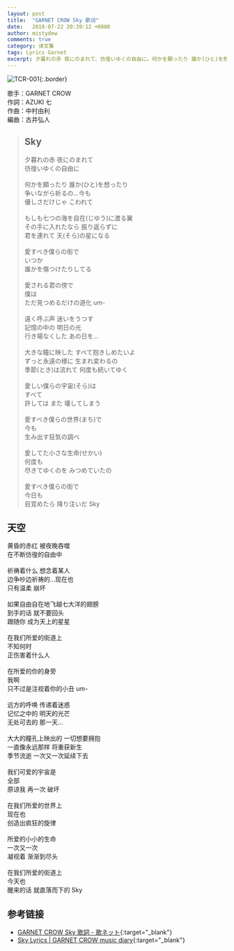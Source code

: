 ```yaml
---
layout: post
title:  "GARNET CROW Sky 歌词"
date:   2018-07-22 20:39:12 +0800
author: mistydew
comments: true
category: 译文集
tags: Lyrics Garnet
excerpt: 夕暮れの赤 夜にのまれて、彷徨いゆくの自由に。何かを願ったり 誰か(ひと)を想ったり、争いながら祈るの…今も、優しさだけじゃ こわれて。
---
```

![TCR-001](https://crowsub.github.io/images/discography/album/TCR-001.jpg){:.border}

歌手：GARNET CROW<br>
作詞：AZUKI 七<br>
作曲：中村由利<br>
編曲：古井弘人

<blockquote class="original">
  <h2>Sky</h2>
  <p>
    夕暮れの赤 夜にのまれて<br>
    彷徨いゆくの自由に<br>
    <br>
    何かを願ったり 誰か(ひと)を想ったり<br>
    争いながら祈るの…今も<br>
    優しさだけじゃ こわれて<br>
    <br>
    もしも七つの海を自在(じゆう)に渡る翼<br>
    その手に入れたなら 振り返らずに<br>
    君を連れて 天(そら)の星になる<br>
    <br>
    愛すべき僕らの街で<br>
    いつか<br>
    誰かを傷つけたりしてる<br>
    <br>
    愛される君の傍で<br>
    僕は<br>
    ただ見つめるだけの道化 um-<br>
    <br>
    遠く呼ぶ声 迷いをうつす<br>
    記憶の中の 明日の光<br>
    行き場なくした あの日を…<br>
    <br>
    大きな瞳に映した すべて抱きしめたいよ<br>
    ずっと永遠の様に 生まれ変わるの<br>
    季節(とき)は流れて 何度も続いてゆく<br>
    <br>
    愛しい僕らの宇宙(そら)は<br>
    すべて<br>
    許しては また 壊してしまう<br>
    <br>
    愛すべき僕らの世界(まち)で<br>
    今も<br>
    生み出す狂気の調べ<br>
    <br>
    愛してた小さな生命(せかい)<br>
    何度も<br>
    尽きてゆくのを みつめていたの<br>
    <br>
    愛すべき僕らの街で<br>
    今日も<br>
    目覚めたら 降り注いだ Sky
  </p>
</blockquote>

<div class="translation">
  <h2>天空</h2>
  <p>
    黄昏的赤红 被夜晚吞噬<br>
    在不断彷徨的自由中<br>
    <br>
    祈祷着什么 想念着某人<br>
    边争吵边祈祷的…现在也<br>
    只有温柔 崩坏<br>
    <br>
    如果自由自在地飞越七大洋的翅膀<br>
    到手的话 就不要回头<br>
    跟随你 成为天上的星星<br>
    <br>
    在我们所爱的街道上<br>
    不知何时<br>
    正伤害着什么人<br>
    <br>
    在所爱的你的身旁<br>
    我啊<br>
    只不过是注视着你的小丑 um-<br>
    <br>
    远方的呼唤 传递着迷惑<br>
    记忆之中的 明天的光芒<br>
    无处可去的 那一天…<br>
    <br>
    大大的瞳孔上映出的 一切想要拥抱<br>
    一直像永远那样 将重获新生<br>
    季节流逝 一次又一次延续下去<br>
    <br>
    我们可爱的宇宙是<br>
    全部<br>
    原谅我 再一次 破坏<br>
    <br>
    在我们所爱的世界上<br>
    现在也<br>
    创造出疯狂的旋律<br>
    <br>
    所爱的小小的生命<br>
    一次又一次<br>
    凝视着 渐渐到尽头<br>
    <br>
    在我们所爱的街道上<br>
    今天也<br>
    醒来的话 就直落而下的 Sky
  </p>
</div>

## 参考链接

* [GARNET CROW Sky 歌詞 - 歌ネット](https://www.uta-net.com/song/20122/){:target="_blank"}
* [Sky Lyrics \| GARNET CROW music diary](https://crowsub.github.io/lyrics/original/Sky.html){:target="_blank"}
